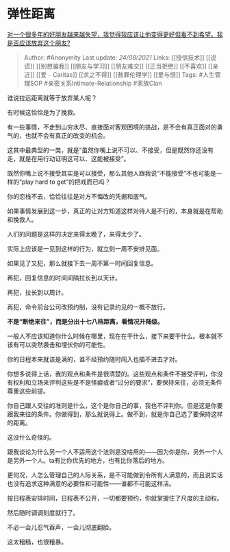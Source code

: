 # 弹性距离
[对一个很多年的好朋友越来越失望，我觉得我应该让他变得更好但看不到希望。我是否应该放弃这个朋友?](https://www.zhihu.com/question/481723585/answer/2077627536)


> Author: #Anonymity 
Last update: *24/08/2021* 
Links: [[授信技术]] [[说谎]] [[别想骗我]] [[朋友与学习]] [[朋友难交]] [[正当拒绝]] [[不喜欢]] [[亲近]] [[爱 - Caritas]] [[求之不得]] [[赦罪伦理学]] [[爱与恨]] 
Tags: #人生管理SOP #亲密关系Intimate-Relationship #家族Clan 
 

谁说拉远距离就等于放弃某人呢？

有时候这恰恰是为了挽救。

有一些事情，不走到山穷水尽、直接面对客观困境的挑战，是不会有真正面对的勇气的，也就不会有真正的改变的机会。

这其中最典型的一类，就是“虽然你嘴上说不可以、不接受，但是既然你还没有走，就是在用行动证明这可以、这能被接受”。

既然你嘴上说不接受其实是可以接受，那么其他人跟我说“不能接受”不也可能是一样的“play hard to get”的把戏而已吗？

你的恋栈不去，恰恰往往是对方不悔改的凭据和底气。

如果事情发展到这一步，真正的让对方知道这样对待人是不行的，本身就是在帮助和挽救人。

人们的问题是这样的决定来得太晚了，来得太少了。

实际上应该是一见到这样的行为，就立刻一周不安排见面。

如果见了又犯，那么就接下去一周不第一时间回复信息。

再犯，回复信息的时间间隔拉长到以天计。

再犯，拉长到以周计。

再犯，命令前台公司改预约制，没有记录约见的一概不放行。

**不是“断绝来往”，而是分出十七八档距离，看情况升降级。**

一般人不应该知道你什么时候在哪里，现在在干什么，接下来要干什么。根本就不该有可以突然袭击和埋伏你的可能性。

你的日程本来就该是满的，谁不经预约随时闯入也插不进去才对。

你想多说得上话，我的观点和条件是很清楚的。这些观点和条件不接受评判，你没有权利和立场来评判这些是不是怪癖或者“过分的要求”，要保持来往，必须无条件尊重这些前提。

你自己跟人交往的准则是什么，这个是你自己的事，我也不评判你。但是这是你要跟我来往的条件。你做得到，那么就说得上。做不到，就是你自己选了要保持这样的距离。

这没什么奇怪的。

跟我谈论为什么另一个人不适用这个法则是没啥用的——因为你是你，另外一个人是另外一个人。ta有比你优先的地方，也有比你落后的地方。

更何况，人怎么管理自己的人际关系，是不可能做到令所有人满意的，而且说实话也没有追求这种满意的必要性和可能性——谁都不可能这样活。

按日程表安排时间，日程表不公开，一切都要预约，你就掌握住了尺度的主动权。

然后随时调调刻度就行了。

不必一会儿忍气吞声，一会儿彻底翻脸。

这太粗糙，也很粗暴。